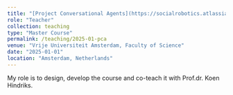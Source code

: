 ```yaml
---
title: "[Project Conversational Agents](https://socialrobotics.atlassian.net/wiki/spaces/PM2/overview)"
role: "Teacher"
collection: teaching
type: "Master Course"
permalink: /teaching/2025-01-pca
venue: "Vrije Universiteit Amsterdam, Faculty of Science"
date: "2025-01-01"
location: "Amsterdam, Netherlands"
---
```


My role is to design, develop the course and co-teach it with Prof.dr. Koen Hindriks.